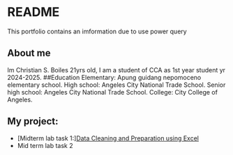 # README
This portfolio contains an imformation due to use power query 
## About me
Im Christian S. Boiles 21yrs old, I am a student of CCA as 1st year student yr 2024-2025.
##Education
Elementary: Apung guidang nepomoceno elementary school.
High school: Angeles City National Trade School.
Senior high school: Angeles City National Trade School.
College: City College of Angeles.
## My project:
- [Midterm lab task 1:][Data Cleaning and Preparation using Excel](Midterm%20Task%201/task1.md)
- Mid term lab task 2
